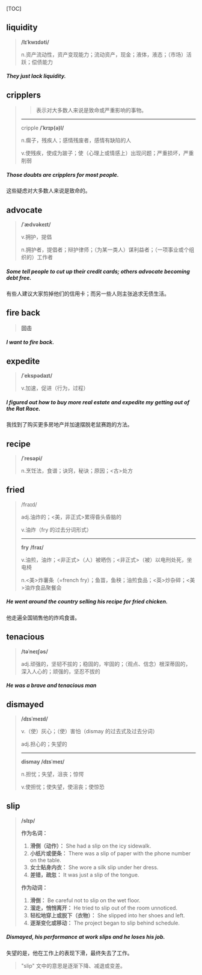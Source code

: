 [TOC]

## liquidity

> **/lɪˈkwɪdəti/**
>
> n.资产流动性，资产变现能力；流动资产，现金；液体，液态；（市场）活跃；偿债能力

##### They just lack **liquidity**.

## cripplers

> > 表示对大多数人来说是致命或严重影响的事物。
>
> ---
>
> cripple	**/ˈkrɪp(ə)l/**
>
> n.瘸子，残疾人；感情残废者，感情有缺陷的人
>
> v.使残疾，使成为跛子；使（心理上或情感上）出现问题；严重损坏，严重削弱

##### Those doubts are **cripplers** for most people.

这些疑虑对大多数人来说是致命的。

## advocate

> **/ˈædvəkeɪt/**
>
> v.拥护，提倡
>
> n.拥护者，提倡者；辩护律师；（为某一类人）谋利益者；（一项事业或个组织的）工作者

##### Some tell people to cut up their credit cards; others **advocate** becoming debt free. 

有些人建议大家剪掉他们的信用卡；而另一些人则主张追求无债生活。

## fire back

> **回击**

##### I want to **fire back**.

## expedite

> **/ˈekspədaɪt/**
>
> v.加速，促进（行为，过程）

##### I figured out how to buy more real estate and **expedite** my getting out of the Rat Race.

我找到了购买更多房地产并加速摆脱老鼠赛跑的方法。

## recipe

> **/ˈresəpi/**
>
> n.烹饪法，食谱；诀窍，秘诀；原因；<古>处方

## fried

> /fraɪd/
>
> adj.油炸的；<美，非正式>累得昏头昏脑的
>
> v.油炸（fry 的过去分词形式）
>
> ---
>
> **fry**	**/fraɪ/**
>
> v.油煎，油炸；<非正式>（人）被晒伤；<非正式>（被）以电刑处死，坐电椅
>
> n.<美>炸薯条（=french fry）；鱼苗，鱼秧；油煎食品；<英>炒杂碎；<美>油炸食品聚餐会

##### He went around the country selling his **recipe** for **fried** chicken.

他走遍全国销售他的炸鸡食谱。

## tenacious

> **/təˈneɪʃəs/**
>
> adj.顽强的，坚韧不拔的；稳固的，牢固的；（观点、信念）根深蒂固的，深入人心的；顽强的，坚忍不拔的

##### He was a brave and **tenacious** man

## dismayed

> **/dɪsˈmeɪd/**
>
> v.（使）灰心；（使）害怕（dismay 的过去式及过去分词）
>
> adj.担心的；失望的
>
> ---
>
> **dismay	/dɪsˈmeɪ/**
>
> n.担忧；失望，沮丧；惊愕
>
> v.使担忧；使失望，使沮丧；使惊恐

## slip

> **/slɪp/**
>
> **作为名词：**
>
> 1. **滑倒（动作）：** She had a slip on the icy sidewalk.
> 2. **小纸片或便条：** There was a slip of paper with the phone number on the table.
> 3. **女士贴身内衣：** She wore a silk slip under her dress.
> 4. **差错，疏忽：** It was just a slip of the tongue.
>
> **作为动词：**
> 1. **滑倒：** Be careful not to slip on the wet floor.
> 2. **溜走，悄悄离开：** He tried to slip out of the room unnoticed.
> 3. **轻松地穿上或脱下（衣物）：** She slipped into her shoes and left.
> 4. **逐渐变化或移动：** The project began to slip behind schedule.
>

##### **Dismayed**, his performance at work **slips** and he loses his job.

失望的是，他在工作上的表现下滑，最终失去了工作。

> "slip" 文中的意思是逐渐下降、减退或变差。